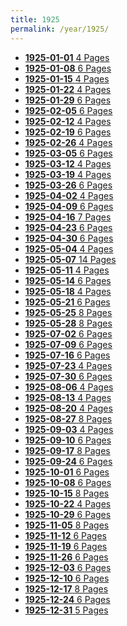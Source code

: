 ```yaml
---
title: 1925
permalink: /year/1925/
---
```


<ul class="taxonomy__index">
<li><a href="/issues/hydro-review-1925-01-01"><strong>1925-01-01</strong> <span class="taxonomy__count">4 Pages</span></a></li>
<li><a href="/issues/hydro-review-1925-01-08"><strong>1925-01-08</strong> <span class="taxonomy__count">6 Pages</span></a></li>
<li><a href="/issues/hydro-review-1925-01-15"><strong>1925-01-15</strong> <span class="taxonomy__count">4 Pages</span></a></li>
<li><a href="/issues/hydro-review-1925-01-22"><strong>1925-01-22</strong> <span class="taxonomy__count">4 Pages</span></a></li>
<li><a href="/issues/hydro-review-1925-01-29"><strong>1925-01-29</strong> <span class="taxonomy__count">6 Pages</span></a></li>
<li><a href="/issues/hydro-review-1925-02-05"><strong>1925-02-05</strong> <span class="taxonomy__count">6 Pages</span></a></li>
<li><a href="/issues/hydro-review-1925-02-12"><strong>1925-02-12</strong> <span class="taxonomy__count">4 Pages</span></a></li>
<li><a href="/issues/hydro-review-1925-02-19"><strong>1925-02-19</strong> <span class="taxonomy__count">6 Pages</span></a></li>
<li><a href="/issues/hydro-review-1925-02-26"><strong>1925-02-26</strong> <span class="taxonomy__count">4 Pages</span></a></li>
<li><a href="/issues/hydro-review-1925-03-05"><strong>1925-03-05</strong> <span class="taxonomy__count">6 Pages</span></a></li>
<li><a href="/issues/hydro-review-1925-03-12"><strong>1925-03-12</strong> <span class="taxonomy__count">4 Pages</span></a></li>
<li><a href="/issues/hydro-review-1925-03-19"><strong>1925-03-19</strong> <span class="taxonomy__count">4 Pages</span></a></li>
<li><a href="/issues/hydro-review-1925-03-26"><strong>1925-03-26</strong> <span class="taxonomy__count">6 Pages</span></a></li>
<li><a href="/issues/hydro-review-1925-04-02"><strong>1925-04-02</strong> <span class="taxonomy__count">4 Pages</span></a></li>
<li><a href="/issues/hydro-review-1925-04-09"><strong>1925-04-09</strong> <span class="taxonomy__count">6 Pages</span></a></li>
<li><a href="/issues/hydro-review-1925-04-16"><strong>1925-04-16</strong> <span class="taxonomy__count">7 Pages</span></a></li>
<li><a href="/issues/hydro-review-1925-04-23"><strong>1925-04-23</strong> <span class="taxonomy__count">6 Pages</span></a></li>
<li><a href="/issues/hydro-review-1925-04-30"><strong>1925-04-30</strong> <span class="taxonomy__count">6 Pages</span></a></li>
<li><a href="/issues/hydro-review-1925-05-04"><strong>1925-05-04</strong> <span class="taxonomy__count">4 Pages</span></a></li>
<li><a href="/issues/hydro-review-1925-05-07"><strong>1925-05-07</strong> <span class="taxonomy__count">14 Pages</span></a></li>
<li><a href="/issues/hydro-review-1925-05-11"><strong>1925-05-11</strong> <span class="taxonomy__count">4 Pages</span></a></li>
<li><a href="/issues/hydro-review-1925-05-14"><strong>1925-05-14</strong> <span class="taxonomy__count">6 Pages</span></a></li>
<li><a href="/issues/hydro-review-1925-05-18"><strong>1925-05-18</strong> <span class="taxonomy__count">4 Pages</span></a></li>
<li><a href="/issues/hydro-review-1925-05-21"><strong>1925-05-21</strong> <span class="taxonomy__count">6 Pages</span></a></li>
<li><a href="/issues/hydro-review-1925-05-25"><strong>1925-05-25</strong> <span class="taxonomy__count">8 Pages</span></a></li>
<li><a href="/issues/hydro-review-1925-05-28"><strong>1925-05-28</strong> <span class="taxonomy__count">8 Pages</span></a></li>
<li><a href="/issues/hydro-review-1925-07-02"><strong>1925-07-02</strong> <span class="taxonomy__count">6 Pages</span></a></li>
<li><a href="/issues/hydro-review-1925-07-09"><strong>1925-07-09</strong> <span class="taxonomy__count">6 Pages</span></a></li>
<li><a href="/issues/hydro-review-1925-07-16"><strong>1925-07-16</strong> <span class="taxonomy__count">6 Pages</span></a></li>
<li><a href="/issues/hydro-review-1925-07-23"><strong>1925-07-23</strong> <span class="taxonomy__count">4 Pages</span></a></li>
<li><a href="/issues/hydro-review-1925-07-30"><strong>1925-07-30</strong> <span class="taxonomy__count">6 Pages</span></a></li>
<li><a href="/issues/hydro-review-1925-08-06"><strong>1925-08-06</strong> <span class="taxonomy__count">4 Pages</span></a></li>
<li><a href="/issues/hydro-review-1925-08-13"><strong>1925-08-13</strong> <span class="taxonomy__count">4 Pages</span></a></li>
<li><a href="/issues/hydro-review-1925-08-20"><strong>1925-08-20</strong> <span class="taxonomy__count">4 Pages</span></a></li>
<li><a href="/issues/hydro-review-1925-08-27"><strong>1925-08-27</strong> <span class="taxonomy__count">8 Pages</span></a></li>
<li><a href="/issues/hydro-review-1925-09-03"><strong>1925-09-03</strong> <span class="taxonomy__count">4 Pages</span></a></li>
<li><a href="/issues/hydro-review-1925-09-10"><strong>1925-09-10</strong> <span class="taxonomy__count">6 Pages</span></a></li>
<li><a href="/issues/hydro-review-1925-09-17"><strong>1925-09-17</strong> <span class="taxonomy__count">8 Pages</span></a></li>
<li><a href="/issues/hydro-review-1925-09-24"><strong>1925-09-24</strong> <span class="taxonomy__count">6 Pages</span></a></li>
<li><a href="/issues/hydro-review-1925-10-01"><strong>1925-10-01</strong> <span class="taxonomy__count">6 Pages</span></a></li>
<li><a href="/issues/hydro-review-1925-10-08"><strong>1925-10-08</strong> <span class="taxonomy__count">6 Pages</span></a></li>
<li><a href="/issues/hydro-review-1925-10-15"><strong>1925-10-15</strong> <span class="taxonomy__count">8 Pages</span></a></li>
<li><a href="/issues/hydro-review-1925-10-22"><strong>1925-10-22</strong> <span class="taxonomy__count">4 Pages</span></a></li>
<li><a href="/issues/hydro-review-1925-10-29"><strong>1925-10-29</strong> <span class="taxonomy__count">6 Pages</span></a></li>
<li><a href="/issues/hydro-review-1925-11-05"><strong>1925-11-05</strong> <span class="taxonomy__count">8 Pages</span></a></li>
<li><a href="/issues/hydro-review-1925-11-12"><strong>1925-11-12</strong> <span class="taxonomy__count">6 Pages</span></a></li>
<li><a href="/issues/hydro-review-1925-11-19"><strong>1925-11-19</strong> <span class="taxonomy__count">6 Pages</span></a></li>
<li><a href="/issues/hydro-review-1925-11-26"><strong>1925-11-26</strong> <span class="taxonomy__count">6 Pages</span></a></li>
<li><a href="/issues/hydro-review-1925-12-03"><strong>1925-12-03</strong> <span class="taxonomy__count">6 Pages</span></a></li>
<li><a href="/issues/hydro-review-1925-12-10"><strong>1925-12-10</strong> <span class="taxonomy__count">6 Pages</span></a></li>
<li><a href="/issues/hydro-review-1925-12-17"><strong>1925-12-17</strong> <span class="taxonomy__count">8 Pages</span></a></li>
<li><a href="/issues/hydro-review-1925-12-24"><strong>1925-12-24</strong> <span class="taxonomy__count">6 Pages</span></a></li>
<li><a href="/issues/hydro-review-1925-12-31"><strong>1925-12-31</strong> <span class="taxonomy__count">5 Pages</span></a></li>
</ul>
